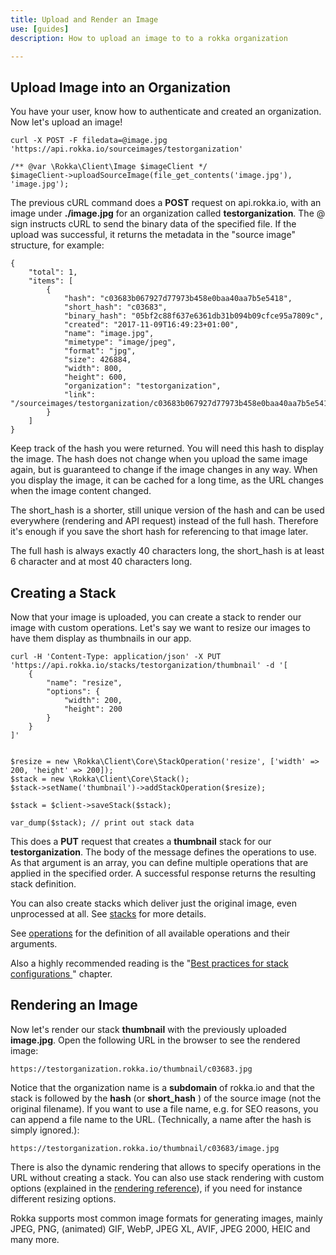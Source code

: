 ```yaml
---
title: Upload and Render an Image
use: [guides]
description: How to upload an image to to a rokka organization

---
```


## Upload Image into an Organization

You have your user, know how to authenticate and created an organization. Now let's upload an image!

```language-bash
curl -X POST -F filedata=@image.jpg 'https://api.rokka.io/sourceimages/testorganization'
```
```language-php
/** @var \Rokka\Client\Image $imageClient */ 
$imageClient->uploadSourceImage(file_get_contents('image.jpg'), 'image.jpg');
```

The previous cURL command does a __POST__ request on api.rokka.io, with an image under __./image.jpg__ for an organization called __testorganization__.
The @ sign instructs cURL to send the binary data of the specified file. If the upload was successful, it returns the metadata in the "source image" structure, for example: 

```language-js
{
    "total": 1,
    "items": [
        {
            "hash": "c03683b067927d77973b458e0baa40aa7b5e5418",
            "short_hash": "c03683",
            "binary_hash": "05bf2c88f637e6361db31b094b09cfce95a7809c",
            "created": "2017-11-09T16:49:23+01:00",
            "name": "image.jpg",
            "mimetype": "image/jpeg",
            "format": "jpg",
            "size": 426884,
            "width": 800,
            "height": 600,
            "organization": "testorganization",
            "link": "/sourceimages/testorganization/c03683b067927d77973b458e0baa40aa7b5e5418"
        }
    ]
}
```

Keep track of the hash you were returned. You will need this hash to display the image. The hash does not change when you upload the same image again, but is guaranteed to change if the image changes in any way. When you display the image, it can be cached for a long time, as the URL changes when the image content changed.

The short_hash is a shorter, still unique version of the hash and can be used everywhere (rendering and API request) instead of the full hash. Therefore it's enough if you save the short hash for referencing to that image later. 

The full hash is always exactly 40 characters long, the short_hash is at least 6 character and at most 40 characters long.


## Creating a Stack

Now that your image is uploaded, you can create a stack to render our image with custom operations.
Let's say we want to resize our images to have them display as thumbnails in our app.

```language-bash
curl -H 'Content-Type: application/json' -X PUT 'https://api.rokka.io/stacks/testorganization/thumbnail' -d '[
    {
        "name": "resize",
        "options": {
            "width": 200,
            "height": 200
        }
    }
]'
```
```language-php

$resize = new \Rokka\Client\Core\StackOperation('resize', ['width' => 200, 'height' => 200]);
$stack = new \Rokka\Client\Core\Stack();
$stack->setName('thumbnail')->addStackOperation($resize);

$stack = $client->saveStack($stack);

var_dump($stack); // print out stack data
```

This does a __PUT__ request that creates a __thumbnail__ stack for our __testorganization__. The body of the message defines the operations to use. As that argument is an array, you can define multiple operations that are applied in the specified order. A successful response returns the resulting stack definition.

You can also create stacks which deliver just the original image, even unprocessed at all. See [stacks](/documentation/references/stacks.html) for more details.

See [operations](/documentation/references/operations.html) for the definition of all available operations and their arguments.

Also a highly recommended reading is the "[Best practices for stack configurations
](./best-practices-for-stack-configurations.html)" chapter.

## Rendering an Image

Now let's render our stack __thumbnail__ with the previously uploaded __image.jpg__. Open the following URL in the browser to see the rendered image:

`https://testorganization.rokka.io/thumbnail/c03683.jpg`

Notice that the organization name is a __subdomain__ of rokka.io and that the stack is followed by the __hash__ (or __short_hash__ ) of the source image (not the original filename). If you want to use a file name, e.g. for SEO reasons, you can append a file name to the URL. (Technically, a name after the hash is simply ignored.):

`https://testorganization.rokka.io/thumbnail/c03683/image.jpg`

There is also the dynamic rendering that allows to specify operations in the URL without creating a stack. You can also use stack rendering with custom options (explained in the [rendering reference](../references/render.html)), if you need for instance different resizing options. 

Rokka supports most common image formats for generating images, mainly JPEG, PNG, (animated) GIF, WebP, JPEG XL, AVIF, JPEG 2000, HEIC and many more.